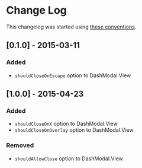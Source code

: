 # Change Log

This changelog was started using [these conventions](http://keepachangelog.com/).

## [0.1.0] - 2015-03-11

### Added

 * `shouldCloseOnEscape` option to DashModal.View

## [1.0.0] - 2015-04-23

### Added

  * `shouldCloseOnX` option to DashModal.View
  * `shouldCloseOnOverlay` option to DashModal.View

### Removed

  * `shouldAllowClose` option to DashModal.View
